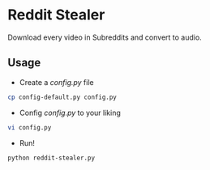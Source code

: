 Reddit Stealer
=============

Download every video in Subreddits and convert to audio.

Usage
-----

* Create a *config.py* file

```bash
cp config-default.py config.py
```

* Config *config.py* to your liking

```bash
vi config.py
```

* Run!

```bash
python reddit-stealer.py
```
